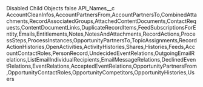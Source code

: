 <?xml version="1.0" encoding="UTF-8"?>
<CustomMetadata xmlns="http://soap.sforce.com/2006/04/metadata" xmlns:xsi="http://www.w3.org/2001/XMLSchema-instance" xmlns:xsd="http://www.w3.org/2001/XMLSchema">
    <label>Disabled Child Objects</label>
    <protected>false</protected>
    <values>
        <field>API_Names__c</field>
        <value xsi:type="xsd:string">AccountCleanInfos,AccountPartnersFrom,AccountPartnersTo,CombinedAttachments,RecordAssociatedGroups,AttachedContentDocuments,ContactRequests,ContentDocumentLinks,DuplicateRecordItems,FeedSubscriptionsForEntity,Emails,Entitlements,Notes,NotesAndAttachments,RecordActions,ProcessSteps,ProcessInstances,OpportunityPartnersTo,TopicAssignments,RecordActionHistories,OpenActivities,ActivityHistories,Shares,Histories,Feeds,AccountContactRoles,PersonRecord,UndecidedEventRelations,OutgoingEmailRelations,ListEmailIndividualRecipients,EmailMessageRelations,DeclinedEventRelations,EventRelations,AcceptedEventRelations,OpportunityPartnersFrom,OpportunityContactRoles,OpportunityCompetitors,OpportunityHistories,Users</value>
    </values>
</CustomMetadata>
